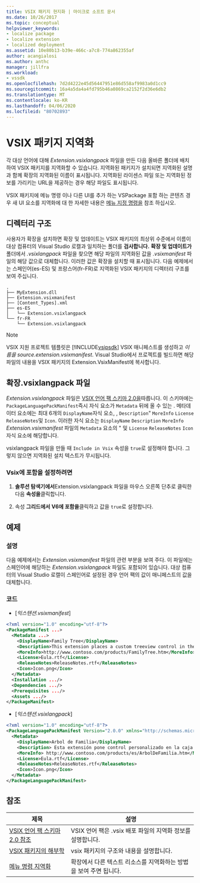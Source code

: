 ```yaml
---
title: VSIX 패키지 현지화 | 마이크로 소프트 문서
ms.date: 10/26/2017
ms.topic: conceptual
helpviewer_keywords:
- localize package
- localize extension
- localized deployment
ms.assetid: 10e80b13-b39e-466c-a7c8-774a862355af
author: acangialosi
ms.author: anthc
manager: jillfra
ms.workload:
- vssdk
ms.openlocfilehash: 7d2d4222e45d56447951e86d558af9983a0d1cc9
ms.sourcegitcommit: 16a4a5da4a4fd795b46a0869ca2152f2d36e6db2
ms.translationtype: MT
ms.contentlocale: ko-KR
ms.lasthandoff: 04/06/2020
ms.locfileid: "80702893"
---
```

# <a name="localizing-vsix-packages"></a>VSIX 패키지 지역화

각 대상 언어에 대해 *Extension.vsixlangpack* 파일을 만든 다음 올바른 폴더에 배치하여 VSIX 패키지를 지역화할 수 있습니다. 지역화된 패키지가 설치되면 지역화된 설명과 함께 확장의 지역화된 이름이 표시됩니다. 지역화된 라이센스 파일 또는 지역화된 정보를 가리키는 URL을 제공하는 경우 해당 파일도 표시됩니다.

VSIX 패키지에 메뉴 명령 이나 다른 UI를 추가 하는 VSPackage 포함 하는 콘텐츠 경우 새 UI 요소를 지역화에 대 한 자세한 내용은 [메뉴 지정 명령을](../extensibility/localizing-menu-commands.md) 참조 하십시오.

## <a name="directory-structure"></a>디렉터리 구조

 사용자가 확장을 설치하면 확장 및 업데이트는 VSIX 패키지의 최상위 수준에서 이름이 대상 컴퓨터의 Visual Studio 로캘과 일치하는 폴더를 **검사합니다.** **확장 및 업데이트가** 폴더에서 *.vsixlangpack* 파일을 찾으면 해당 파일의 지역화된 값을 *.vsixmanifest* 파일의 해당 값으로 대체합니다. 이러한 값은 확장을 설치할 때 표시됩니다. 다음 예제에서는 스페인어(es-ES) 및 프랑스어(fr-FR)로 지역화된 VSIX 패키지의 디렉터리 구조를 보여 주십니다.

```text
.
├── MyExtension.dll
├── Extension.vsixmanifest
├── [Content_Types].xml
├── es-ES
│   └── Extension.vsixlangpack
└── fr-FR
    └── Extension.vsixlangpack
```

> [!NOTE]
> VSIX 지원 프로젝트 템플릿은 [!INCLUDE[vsipsdk](../extensibility/includes/vsipsdk_md.md)] VSIX 매니페스트를 생성하고 *이름을 source.extension.vsixmanifest*. Visual Studio에서 프로젝트를 빌드하면 해당 파일의 내용을 VSIX 패키지의 Extension.VsixManifest에 복사합니다.

## <a name="the-extensionvsixlangpack-file"></a>확장.vsixlangpack 파일

*Extension.vsixlangpack* 파일은 [VSIX 언어 팩 스키마 2.0을](../extensibility/vsix-language-pack-schema-2-0-reference.md)따릅니다. 이 스키마에는 `PackageLanguagePackManifest`즉시 자식 요소가 `Metadata` 뒤에 올 수 있는 . 메타데이터 요소에는 최대 6개의 `DisplayName`자식 요소, , `Description`" `MoreInfo` `License` `ReleaseNotes`및 `Icon`. 이러한 자식 요소는 `DisplayName` `Description` `MoreInfo` *Extension.vsixmanifest* 파일의 `Metadata` 요소의 " 및 `License` `ReleaseNotes` `Icon` 자식 요소에 해당합니다.

vsixlangpack 파일을 만들 때 `Include in Vsix` 속성을 `true`로 설정해야 합니다. 그렇지 않으면 지역화된 설치 텍스트가 무시됩니다.

### <a name="to-set-the-include-in-vsix-property"></a>Vsix에 포함을 설정하려면

1. **솔루션 탐색기에서**Extension.vsixlangpack 파일을 마우스 오른쪽 단추로 클릭한 다음 **속성을**클릭합니다.

2. 속성 **그리드에서** **V6에 포함을**클릭하고 값을 `true`로 설정합니다.

## <a name="example"></a>예제

### <a name="description"></a>설명

다음 예제에서는 *Extension.vsixmanifest* 파일의 관련 부분을 보여 주다. 이 파일에는 스페인어에 해당하는 *Extension.vsixlangpack* 파일도 포함되어 있습니다. 대상 컴퓨터의 Visual Studio 로캘이 스페인어로 설정된 경우 언어 팩의 값이 매니페스트의 값을 대체합니다.

### <a name="code"></a>코드

- [*익스텐션.vsixmanifest*]

```xml
<?xml version="1.0" encoding="utf-8"?>
<PackageManifest ...>
  <Metadata ...>
    <DisplayName>Family Tree</DisplayName>
    <Description>This extension places a custom treeview control in the toolbox that is optimized for handling family tree information.</Description>
    <MoreInfo>http://www.contoso.com/products/FamilyTree.htm</MoreInfo>
    <License>Eula.rtf</License>
    <ReleaseNotes>ReleaseNotes.rtf</ReleaseNotes>
    <Icon>Icon.png</Icon>
  </Metadata>
  <Installation .../>
  <Dependencies .../>
  <Prerequisites .../>
  <Assets .../>
</PackageManifest>
```

- [*익스텐션.vsixlangpack*]

```xml
<?xml version="1.0" encoding="utf-8"?>
<PackageLanguagePackManifest Version="2.0.0" xmlns="http://schemas.microsoft.com/developer/vsx-schema/2011">
  <Metadata>
    <DisplayName>Arbol de Familia</DisplayName>
    <Description> Esta extensión pone control personalizado en la caja de herramientas por manejar información de familia.</Description>
    <MoreInfo> http://www.contoso.com/products/es/ArbolDeFamilia.htm</MoreInfo>
    <License>Eula.rtf</License>
    <ReleaseNotes>ReleaseNotes.rtf</ReleaseNotes>
    <Icon>Icon.png</Icon>
  </Metadata>
</PackageLanguagePackManifest>
```

## <a name="see-also"></a>참조

|제목|설명|
|-----------|-----------------|
|[VSIX 언어 팩 스키마 2.0 참조](vsix-language-pack-schema-2-0-reference.md)|VSIX 언어 팩은 .vsix 배포 파일의 지역화 정보를 설명합니다.|
|[VSIX 패키지의 해부학](../extensibility/anatomy-of-a-vsix-package.md)|vsix 패키지의 구조와 내용을 설명합니다.|
|[메뉴 명령 지역화](../extensibility/localizing-menu-commands.md)|확장에서 다른 텍스트 리소스를 지역화하는 방법을 보여 주면 됩니다.|
